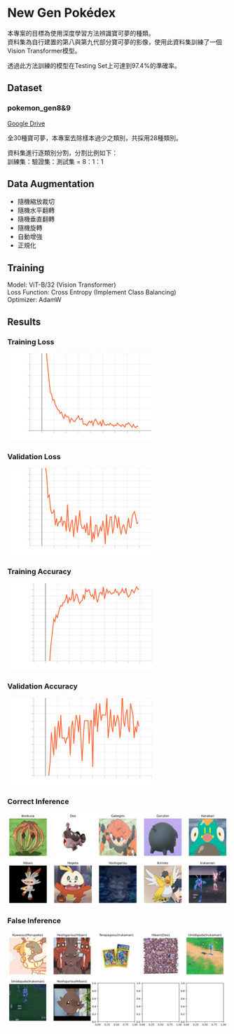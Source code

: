 # New Gen Pokédex
本專案的目標為使用深度學習方法辨識寶可夢的種類。  
資料集為自行建置的第八與第九代部分寶可夢的影像，使用此資料集訓練了一個Vision Transformer模型。  

透過此方法訓練的模型在Testing Set上可達到97.4%的準確率。

## Dataset
### pokemon_gen8&9
[Google Drive](https://drive.google.com/drive/folders/1Yp5gIfrJvzCMWB4K2geFAF0IUCsboCfM?usp=sharing)

全30種寶可夢，本專案去除樣本過少之類別，共採用28種類別。

資料集進行逐類別分割，分割比例如下：  
訓練集：驗證集：測試集 = 8：1：1

## Data Augmentation
* 隨機縮放裁切
* 隨機水平翻轉
* 隨機垂直翻轉
* 隨機旋轉
* 自動增強
* 正規化

## Training
Model: ViT-B/32 (Vision Transformer)  
Loss Function: Cross Entropy (Implement Class Balancing)  
Optimizer: AdamW  

## Results
### Training Loss
<img src="logs/20240608142921/Loss_train.svg" alt="Training Loss" width="330" height="200">

### Validation Loss
<img src="logs/20240608142921/Loss_val.svg" alt="Validation Loss" width="330" height="200">

### Training Accuracy
<img src="logs/20240608142921/Accuracy_train.svg" alt="Training Accuracy" width="330" height="200">

### Validation Accuracy
<img src="logs/20240608142921/Accuracy_val.svg" alt="Validation Accuracy" width="330" height="200">

### Correct Inference
![Correct Inference](logs/20240608142921/correct_inference.png)

### False Inference
![False Inference](logs/20240608142921/false_inference.png)
